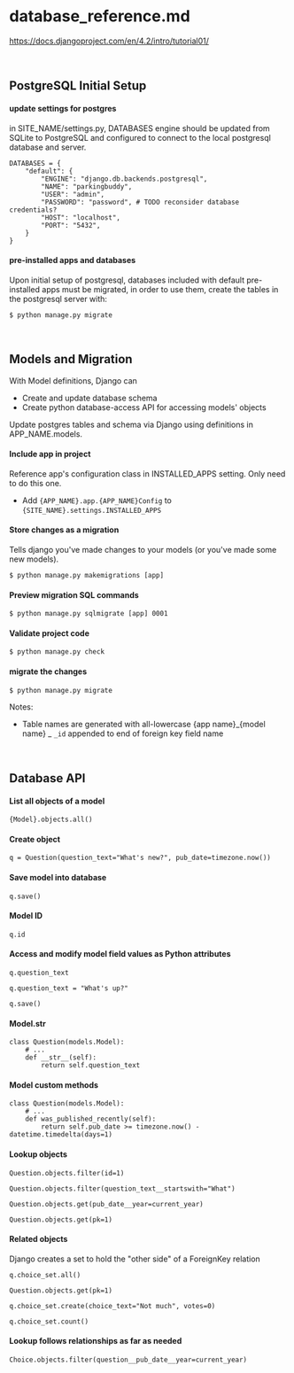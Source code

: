 ---
---

# database_reference.md

https://docs.djangoproject.com/en/4.2/intro/tutorial01/

<br>

PostgreSQL Initial Setup
------------------------

#### update settings for postgres
in SITE_NAME/settings.py, DATABASES engine should be updated from SQLite to PostgreSQL and configured to connect to the local postgresql database and server.

```
DATABASES = {
    "default": {
        "ENGINE": "django.db.backends.postgresql",
        "NAME": "parkingbuddy",
        "USER": "admin",
        "PASSWORD": "password", # TODO reconsider database credentials?
        "HOST": "localhost",
        "PORT": "5432",
    }
}
```

#### pre-installed apps and databases

Upon initial setup of postgresql, databases included with default pre-installed apps must be migrated, in order to use them, create the tables in the postgresql server with:

`$ python manage.py migrate`

  
<br>

Models and Migration
--------------------

With Model definitions, Django can 
- Create and update database schema
- Create python database-access API for accessing models' objects

Update postgres tables and schema via Django using definitions in APP_NAME.models.

#### Include app in project
Reference app's configuration class in INSTALLED_APPS setting. Only need to do this one.

- Add `{APP_NAME}.app.{APP_NAME}Config` to `{SITE_NAME}.settings.INSTALLED_APPS`

#### Store changes as a migration
Tells django you've made changes to your models (or you've made some new models). 

`$ python manage.py makemigrations [app]`

#### Preview migration SQL commands
`$ python manage.py sqlmigrate [app] 0001`


#### Validate project code
`$ python manage.py check`


#### migrate the changes
`$ python manage.py migrate`

Notes:

- Table names are generated with all-lowercase {app name}_{model name}
_ `_id` appended to end of foreign key field name


<br>


Database API
------------

#### List all objects of a model
`{Model}.objects.all()`

#### Create object
`q = Question(question_text="What's new?", pub_date=timezone.now())`

#### Save model into database
`q.save()`

#### Model ID
`q.id`

#### Access and modify model field values as Python attributes
`q.question_text`

`q.question_text = "What's up?"`

`q.save()`


#### Model.__str__

```
class Question(models.Model):
    # ...
    def __str__(self):
        return self.question_text
```

#### Model custom methods

```
class Question(models.Model):
    # ...
    def was_published_recently(self):
        return self.pub_date >= timezone.now() - datetime.timedelta(days=1)
```

#### Lookup objects
`Question.objects.filter(id=1)`

`Question.objects.filter(question_text__startswith="What")`

`Question.objects.get(pub_date__year=current_year)`

`Question.objects.get(pk=1)`


#### Related objects
Django creates a set to hold the "other side" of a ForeignKey relation

`q.choice_set.all()`    

`Question.objects.get(pk=1)`

`q.choice_set.create(choice_text="Not much", votes=0)`

`q.choice_set.count()`


#### Lookup follows relationships as far as needed
`Choice.objects.filter(question__pub_date__year=current_year)`



